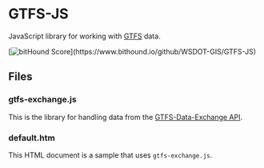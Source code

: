 GTFS-JS
=======

JavaScript library for working with [GTFS] data.

[![bitHound Score](https://www.bithound.io/github/WSDOT-GIS/GTFS-JS/badges/score.svg?)](https://www.bithound.io/github/WSDOT-GIS/GTFS-JS)

## Files ##

### gtfs-exchange.js ###

This is the library for handling data from the [GTFS-Data-Exchange API].

### default.htm ###

This HTML document is a sample that uses `gtfs-exchange.js`.

[GTFS]:https://developers.google.com/transit/gtfs/
[GTFS-Data-Exchange API]:http://www.gtfs-data-exchange.com/api/